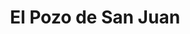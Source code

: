 ---
title: "El Pozo de San Juan"
url: /san-juan-de-miraflores/el-pozo-de-san-juan/
shop: material de oficina
---